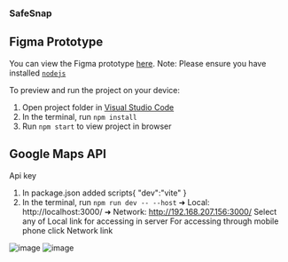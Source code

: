 
  ### SafeSnap

  ## Figma Prototype 
  You can view the Figma prototype [here](https://www.figma.com/proto/QPdgKwKOSik9ONbSeVCpyy/SafeSnap-(Community)-(Copy)?node-id=6206-65&starting-point-node-id=6206%3A65&t=2BVEmUqm5PZ0bW8o-1).
  Note: Please ensure you have installed <code><a href="https://nodejs.org/en/download/">nodejs</a></code>

  To preview and run the project on your device:
  1) Open project folder in <a href="https://code.visualstudio.com/download">Visual Studio Code</a>
  2) In the terminal, run `npm install`
  3) Run `npm start` to view project in browser
  
  ## Google Maps API 
  Api key

  1) In package.json added scripts{
    "dev":"vite"
  }
  2) In the terminal, run `npm run dev -- --host`
    ➜  Local:   http://localhost:3000/
  ➜  Network: http://192.168.207.156:3000/
  Select any of Local link for accessing in server
  For accessing through mobile phone click Network link



![image](https://github.com/user-attachments/assets/e519d9b3-9b1a-413e-b423-ca71a7469acd)        ![image](https://github.com/user-attachments/assets/7d825b18-7a45-49eb-ab2f-3b83e2c14daf)


